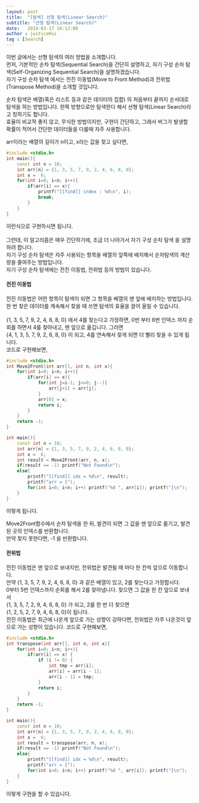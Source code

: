```yaml
---
layout: post
title:  "[탐색] 선형 탐색(Linear Search)"
subtitle: "선형 탐색(Linear Search)"
date:   2018-03-17 16:12:00
author : justiceHui
tag : [Search]
---
```

이번 글에서는 선형 탐색의 여러 방법을 소개합니다.<br>
먼저, 기본적인 순차 탐색(Sequential Search)을 간단히 설명하고, 자기 구성 순차 탐색(Self-Organizing Sequential Search)을 설명하겠습니다.<br>
자기 구성 순차 탐색 에서는 전진 이동법(Move to Front Method)과 전위법(Transpose Method)을 소개할 것입니다.<br>

순차 탐색은 배열(혹은 리스트 등과 같은 데이터의 집합) 의 처음부터 끝까지 순서대로 탐색을 하는 방법입니다. 한쪽 방향으로만 탐색한다 해서 선형 탐색(Linear Search)라고 칭하기도 합니다.<br>
효율이 비교적 좋지 않고, 무식한 방법이지만, 구현이 간단하고, 그래서 버그가 발생할 확률이 적어서 간단한 데이터들을 다룰때 자주 사용합니다.

arr이라는 배열의 길이가 n이고, x라는 값을 찾고 싶다면,

```cpp
#include <stdio.h>
int main(){
    const int n = 10;
    int arr[n] = {1, 3, 5, 7, 9, 2, 4, 6, 8, 0};
    int x =  6;
    for(int i=0; i<n; i++){
        if(arr[i] == x){
            printf("[[find]] index : %d\n", i);
            break;
        }
    }
}
```
이런식으로 구현하시면 됩니다.<br><br>
그런데, 이 알고리즘은 매우 간단하기에, 조금 더 나아가서 자기 구성 순차 탐색 을 설명하려 합니다.<br>
자기 구성 순차 탐색은 자주 사용되는 항목을 배열의 앞쪽에 배치해서 순차탐색의 계산량을 줄여주는 방법입니다.<br>
자기 구성 순차 탐색에는 전진 이동법, 전위법 등의 방법이 있습니다.

#### 전진 이동법
전진 이동법은 어떤 항목이 탐색이 되면 그 항목을 배열의 맨 앞에 배치하는 방법입니다. 한 번 찾은 데이터를 계속해서 찾을 때 쓰면 탐색의 효율을 끌어 올릴 수 있습니다.<br><br>
{1, 3, 5, 7, 9, 2, 4, 6, 8, 0} 에서 4를 찾는다고 가정하면, 0번 부터 6번 인덱스 까지 순회를 하면서 4를 찾아내고, 맨 앞으로 옮깁니다. 그러면<br>
{4, 1, 3, 5, 7, 9, 2, 6, 8, 0} 이 되고, 4를 연속해서 찾게 되면 더 빨리 찾을 수 있게 됩니다.<br>
코드로 구현해보면,
```cpp
#include <stdio.h>
int Move2Front(int arr[], int n, int x){
    for(int i=0; i<n; i++){
        if(arr[i] == x){
            for(int j=i-1; j>=0; j--){
                arr[j+1] = arr[j];
            }
            arr[0] = x;
            return i;
        }
    }
    return -1;
}

int main(){
    const int n = 10;
    int arr[n] = {1, 3, 5, 7, 9, 2, 4, 6, 8, 0};
    int x =  6;
    int result = Move2Front(arr, n, x);
    if(result == -1) printf("Not Found\n");
    else{
        printf("[[find]] idx = %d\n", result);
        printf("arr = {");
        for(int i=0; i<n; i++) printf("%d ", arr[i]); printf("}\n");
    }
}
```

이렇게 됩니다.

Move2Front함수에서 순차 탐색을 한 뒤, 발견이 되면 그 값을 맨 앞으로 옮기고, 발견된 곳의 인덱스를 반환합니다.<br>
만약 찾지 못한다면, -1 을 반환합니다.

#### 전위법
전진 이동법은 맨 앞으로 보내지만, 전위법은 발견될 때 마다 한 칸씩 앞으로 이동합니다.<br>
만약 {1, 3, 5, 7, 9, 2, 4, 6, 8, 0} 과 같은 배열이 있고, 2를 찾는다고 가정합시다.<br>
0부터 5번 인덱스까지 순회를 해서 2를 찾아냅니다. 찾으면 그 값을 한 칸 앞으로 보내서<br>
{1, 3, 5, 7, 2, 9, 4, 6, 8, 0} 가 되고, 2를 한 번 더 찾으면<br>
{1, 2, 5, 2, 7, 9, 4, 6, 8, 0}이 됩니다.<br>
전진 이동법은 최근에 나온게 앞으로 가는 성향이 강하다면, 전위법은 자주 나온것이 앞으로 가는 성향이 있습니다. 코드로 구현해보면,<br>
```cpp
#include <stdio.h>
int transpose(int arr[], int n, int x){
    for(int i=0; i<n; i++){
        if(arr[i] == x) {
            if (i != 0) {
                int tmp = arr[i];
                arr[i] = arr[i - 1];
                arr[i - 1] = tmp;
            }
            return i;
        }
    }
    return -1;
}

int main(){
    const int n = 10;
    int arr[n] = {1, 3, 5, 7, 9, 2, 4, 6, 8, 0};
    int x =  6;
    int result = transpose(arr, n, x);
    if(result == -1) printf("Not Found\n");
    else{
        printf("[[find]] idx = %d\n", result);
        printf("arr = {");
        for(int i=0; i<n; i++) printf("%d ", arr[i]); printf("}\n");
    }
}
```
이렇게 구현을 할 수 있습니다.
